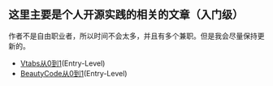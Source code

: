 #

## 这里主要是个人开源实践的相关的文章（入门级）

作者不是自由职业者，所以时间不会太多，并且有多个兼职。但是我会尽量保持更新的。

- [Vtabs从0到1](./Vtabs从0到1.md)(Entry-Level)
- [BeautyCode从0到1](./BeautyCode从0到1.md)(Entry-Level)
